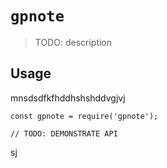 # `gpnote`

> TODO: description

## Usage
mnsdsdfkfhddhshshddvgjvj
```
const gpnote = require('gpnote');

// TODO: DEMONSTRATE API
```
sj
